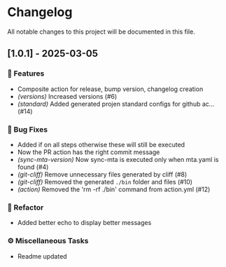 # Changelog

All notable changes to this project will be documented in this file.

## [1.0.1] - 2025-03-05

### 🚀 Features

- Composite action for release, bump version, changelog creation
- *(versions)* Increased versions (#6)
- *(standard)* Added generated projen standard configs for github ac… (#14)

### 🐛 Bug Fixes

- Added if on all steps otherwise these will still be executed
- Now the PR action has the right commit message
- *(sync-mta-version)* Now sync-mta is executed only when mta.yaml is found (#4)
- *(git-cliff)* Remove unnecessary files generated by cliff (#8)
- *(git-cliff)* Removed the generated `./bin` folder and files (#10)
- *(action)* Removed the 'rm -rf ./bin' command from action.yml (#12)

### 🚜 Refactor

- Added better echo to display better messages

### ⚙️ Miscellaneous Tasks

- Readme updated

<!-- generated by git-cliff -->
